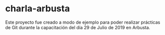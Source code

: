 # charla-arbusta

Este proyecto fue creado a modo de ejemplo para poder realizar prácticas de Git durante la capacitación del día 29 de Julio de 2019 en Arbusta.